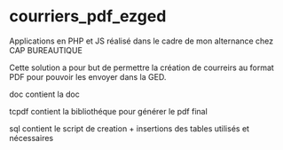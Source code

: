 # courriers_pdf_ezged

Applications en PHP et JS réalisé dans le cadre de mon alternance chez CAP BUREAUTIQUE

Cette solution a pour but de permettre la création de courreirs au format PDF pour pouvoir les envoyer dans la GED.

doc contient la doc

tcpdf contient la bibliothéque pour générer le pdf final

sql contient le script de creation + insertions des tables utilisés et nécessaires
